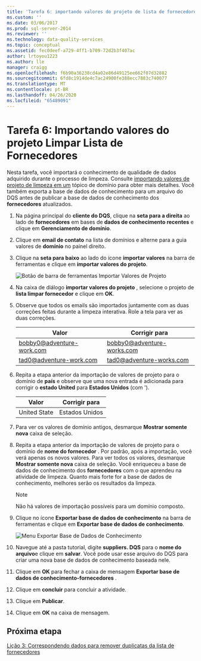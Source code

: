 ```yaml
---
title: 'Tarefa 6: importando valores do projeto de lista de fornecedores de limpeza | Microsoft Docs'
ms.custom: ''
ms.date: 03/06/2017
ms.prod: sql-server-2014
ms.reviewer: ''
ms.technology: data-quality-services
ms.topic: conceptual
ms.assetid: fec0deef-a729-4ff1-b709-72d2b3f407ac
author: lrtoyou1223
ms.author: lle
manager: craigg
ms.openlocfilehash: f6b90a36238cd4a02e86d49125ee662f07d32882
ms.sourcegitcommit: 6fd8c1914de4c7ac24900fe388ecc7883c740077
ms.translationtype: MT
ms.contentlocale: pt-BR
ms.lasthandoff: 04/26/2020
ms.locfileid: "65489091"
---
```

# <a name="task-6-importing-values-from-the-cleanse-supplier-list-project"></a>Tarefa 6: Importando valores do projeto Limpar Lista de Fornecedores
  Nesta tarefa, você importará o conhecimento de qualidade de dados adquirido durante o processo de limpeza. Consulte [importando valores de projeto de limpeza em um](https://msdn.microsoft.com/library/hh479581.aspx) tópico de domínio para obter mais detalhes. Você também exporta a base de dados de conhecimento para um arquivo do DQS antes de publicar a base de dados de conhecimento dos **fornecedores** atualizados.  
  
1.  Na página principal do **cliente do DQS**, clique na **seta para a direita** ao lado de **fornecedores** em bases de **dados de conhecimento recentes** e clique em **Gerenciamento de domínio**.  
  
2.  Clique em **email de contato** na lista de domínios e alterne para a guia valores de **domínio** no painel direito.  
  
3.  Clique na **seta para baixo** ao lado do ícone **importar valores** na barra de ferramentas e clique em **importar valores do projeto**.  
  
     ![Botão de barra de ferramentas Importar Valores de Projeto](../../2014/tutorials/media/et-importingvaluesfromthecslistproject-01.jpg "Botão de barra de ferramentas Importar Valores de Projeto")  
  
4.  Na caixa de diálogo **importar valores do projeto** , selecione o projeto de **lista limpar fornecedor** e clique em **OK**.  
  
5.  Observe que todos os emails são importados juntamente com as duas correções feitas durante a limpeza interativa. Role a tela para ver as duas correções.  
  
    |Valor|Corrigir para|  
    |-----------|----------------|  
    |bobby0@adventure-work.com|bobby0@adventure-works.com|  
    |tad0@adventure-work.com|tad0@adventure-works.com|  
  
6.  Repita a etapa anterior da importação de valores de projeto para o domínio de **país** e observe que uma nova entrada é adicionada para corrigir o **estado United** para **Estados Unidos** (com ').  
  
    |Valor|Corrigir para|  
    |-----------|----------------|  
    |United State|Estados Unidos|  
  
7.  Para ver os valores de domínio antigos, desmarque **Mostrar somente nova** caixa de seleção.  
  
8.  Repita a etapa anterior da importação de valores de projeto para o domínio de **nome do fornecedor** . Por padrão, após a importação, você verá apenas os novos valores. Para ver todos os valores, desmarque **Mostrar somente nova** caixa de seleção. Você enriqueceu a base de dados de conhecimento dos **fornecedores** com o que aprendeu na atividade de limpeza. Quanto mais forte for a base de dados de conhecimento, melhores serão os resultados da limpeza.  
  
    > [!NOTE]  
    >  Não há valores de importação possíveis para um domínio composto.  
  
9. Clique no ícone **Exportar base de dados de conhecimento** na barra de ferramentas e clique em **Exportar base de dados de conhecimento**.  
  
     ![Menu Exportar Base de Dados de Conhecimento](../../2014/tutorials/media/et-importingvaluesfromthecslistproject-02.jpg "Menu Exportar Base de Dados de Conhecimento")  
  
10. Navegue até a pasta tutorial, digite **suppliers. DQS** para o **nome do arquivo**e clique em **salvar**. Você pode usar esse arquivo do DQS para criar uma nova base de dados de conhecimento baseada nele.  
  
11. Clique em **OK** para fechar a caixa de mensagem **Exportar base de dados de conhecimento-fornecedores** .  
  
12. Clique em **concluir** para concluir a atividade.  
  
13. Clique em **Publicar**.  
  
14. Clique em **OK** na caixa de mensagem.  
  
## <a name="next-step"></a>Próxima etapa  
 [Lição 3: Correspondendo dados para remover duplicatas da lista de fornecedores](../../2014/tutorials/lesson-3-matching-data-to-remove-duplicates-from-supplier-list.md)  
  
  
